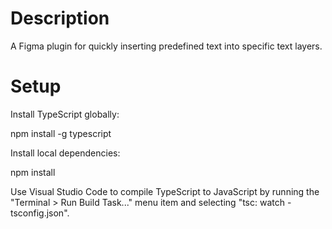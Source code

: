 # Description

A Figma plugin for quickly inserting predefined text into specific text layers.

# Setup

Install TypeScript globally:

  npm install -g typescript

Install local dependencies:

  npm install

Use Visual Studio Code to compile TypeScript to JavaScript by running the "Terminal > Run Build Task..." menu item and selecting "tsc: watch - tsconfig.json".